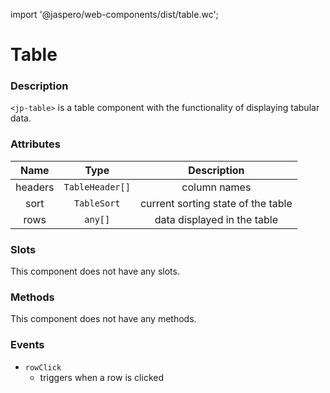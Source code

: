 import '@jaspero/web-components/dist/table.wc';

# Table

### Description

`<jp-table>` is a table component with the functionality of displaying tabular data. 

### Attributes

| **Name** | **Type** | **Description** |
| :----: | :----: | :----: |
| headers | `TableHeader[]` | column names |
| sort | `TableSort` | current sorting state of the table |
| rows | `any[]` | data displayed in the table |

### Slots

This component does not have any slots.

### Methods

This component does not have any methods.


### Events

- `rowClick`
    - triggers when a row is clicked
